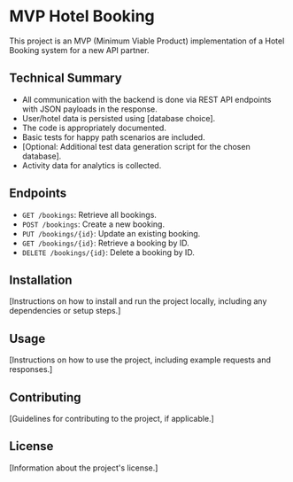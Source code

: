 # MVP Hotel Booking

This project is an MVP (Minimum Viable Product) implementation of a Hotel Booking system for a new API partner.

## Technical Summary

- All communication with the backend is done via REST API endpoints with JSON payloads in the response.
- User/hotel data is persisted using [database choice].
- The code is appropriately documented.
- Basic tests for happy path scenarios are included.
- [Optional: Additional test data generation script for the chosen database].
- Activity data for analytics is collected.

## Endpoints

- `GET /bookings`: Retrieve all bookings.
- `POST /bookings`: Create a new booking.
- `PUT /bookings/{id}`: Update an existing booking.
- `GET /bookings/{id}`: Retrieve a booking by ID.
- `DELETE /bookings/{id}`: Delete a booking by ID.

## Installation

[Instructions on how to install and run the project locally, including any dependencies or setup steps.]

## Usage

[Instructions on how to use the project, including example requests and responses.]

## Contributing

[Guidelines for contributing to the project, if applicable.]

## License

[Information about the project's license.]
